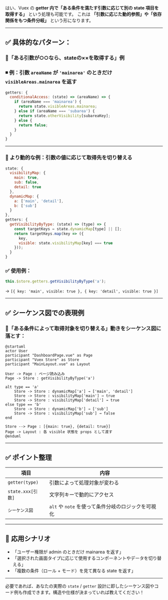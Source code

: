 はい、Vuex の **getter 内で「ある条件を満たす引数に応じて別の state 項目を取得する」** という処理も可能です。
これは **「引数に応じた動的参照」や「依存関係をもつ条件分岐」** という形になります。

---

## ✅ 具体的なパターン：

### 🔸「ある引数が○○なら、stateの××を取得する」例

### ◾ 例：引数 `areaName` が `'mainarea'` のときだけ `visibleAreas.mainarea` を返す

```js
getters: {
  conditionalAccess: (state) => (areaName) => {
    if (areaName === 'mainarea') {
      return state.visibleAreas.mainarea;
    } else if (areaName === 'subarea') {
      return state.otherVisibility[subareaKey];
    } else {
      return false;
    }
  }
}
```

---

### 🔸 より動的な例：引数の値に応じて取得先を切り替える

```js
state: {
  visibilityMap: {
    main: true,
    sub: false,
    detail: true
  },
  dynamicMap: {
    a: ['main', 'detail'],
    b: ['sub']
  }
},
getters: {
  getVisibilityByType: (state) => (type) => {
    const targetKeys = state.dynamicMap[type] || [];
    return targetKeys.map(key => ({
      key,
      visible: state.visibilityMap[key] === true
    }));
  }
}
```

### ✅ 使用例：

```js
this.$store.getters.getVisibilityByType('a');
```

→ `[{ key: 'main', visible: true }, { key: 'detail', visible: true }]`

---

## ✅ シーケンス図での表現例

### 🎯「ある条件によって取得対象を切り替える」動きをシーケンス図に落とす：

```plantuml
@startuml
actor User
participant "DashboardPage.vue" as Page
participant "Vuex Store" as Store
participant "MainLayout.vue" as Layout

User -> Page : ページ読み込み
Page -> Store : getVisibilityByType('a')

alt type == 'a'
    Store -> Store : dynamicMap['a'] → ['main', 'detail']
    Store -> Store : visibilityMap['main'] → true
    Store -> Store : visibilityMap['detail'] → true
else type == 'b'
    Store -> Store : dynamicMap['b'] → ['sub']
    Store -> Store : visibilityMap['sub'] → false
end

Store --> Page : [{main: true}, {detail: true}]
Page -> Layout : 各 visible 状態を props として渡す
@enduml
```

---

## ✅ ポイント整理

| 項目              | 内容                               |
| --------------- | -------------------------------- |
| `getter(type)`  | 引数によって処理対象が変わる                   |
| `state.xxx[引数]` | 文字列キーで動的にアクセス                    |
| `シーケンス図`        | `alt` や `note` を使って条件分岐のロジックを可視化 |

---

## 🧩 応用シナリオ

* 「ユーザー権限が admin のときだけ mainarea を返す」
* 「選択された画面タイプに応じて使用するコンポーネントやデータを切り替える」
* 「複数の条件（ロール + モード）を見て異なる state を返す」

---

必要であれば、あなたの実際の `state` / `getter` 設計に即したシーケンス図やコード例も作成できます。構造や仕様が決まっていれば教えてください！
